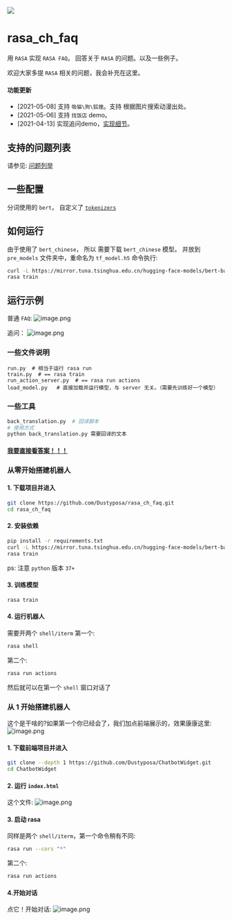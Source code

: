 ![](https://img.shields.io/badge/python-3.7%20%7C%20-blue)


# rasa_ch_faq
用 `RASA` 实现 `RASA FAQ`。 回答关于 `RASA` 的问题。以及一些例子。


欢迎大家多提 `RASA` 相关的问题，我会补充在这里。
#### 功能更新
- [2021-05-08] 支持 `吸猫\狗\狐狸`。支持 根据图片搜索动漫出处。  
- [2021-05-06] 支持 `找饭店` demo。  
- [2021-04-13] 实现追问demo，[实现细节](./compoments/polices)。  

## 支持的问题列表
请参见: [问题列举](./data/nlu/rasa_faq.yml)

## 一些配置
分词使用的 `bert`， 自定义了 [`tokenizers`](./compoments/tokenizers/bert_tokenizer..py) 

## 如何运行
由于使用了 `bert_chinese`， 所以 需要下载 `bert_chinese` 模型。
并放到 `pre_models` 文件夹中，重命名为 `tf_model.h5`
命令执行:
```bash
curl -L https://mirror.tuna.tsinghua.edu.cn/hugging-face-models/bert-base-chinese-tf_model.h5 -o pre_models/tf_model.h5
rasa train
``` 

## 运行示例
普通 `FAQ`:
![image.png](https://i.loli.net/2021/01/25/WndRk2ahfeI4i38.png)

追问：
![image.png](https://i.loli.net/2021/04/13/jr5lsAt728c3XCF.png)

### 一些文件说明
```
run.py  # 相当于运行 rasa run
train.py  # == rasa train
run_action_server.py  # == rasa run actions
load_model.py   # 直接加载并运行模型，与 server 无关。（需要先训练好一个模型） 
```
### 一些工具
```bash
back_translation.py  # 回译脚本
# 使用方式
python back_translation.py 需要回译的文本
```

#### [我要直接看答案！！！](./data/nlu/responses/responses.yml)

### 从零开始搭建机器人 
#### 1. 下载项目并进入
```bash
git clone https://github.com/Dustyposa/rasa_ch_faq.git 
cd rasa_ch_faq
```
#### 2. 安装依赖
```bash
pip install -r requirements.txt
curl -L https://mirror.tuna.tsinghua.edu.cn/hugging-face-models/bert-base-chinese-tf_model.h5 -o pre_models/tf_model.h5
rasa train
```
ps: 注意 `python` 版本 `37+`
#### 3. 训练模型
```bash
rasa train
```
#### 4. 运行机器人
需要开两个 `shell/iterm`
第一个:
```bash
rasa shell
```
第二个:
```bash
rasa run actions
```
然后就可以在第一个 `shell` 窗口对话了

### 从 1 开始搭建机器人
这个是干啥的?如果第一个你已经会了，我们加点前端展示的，效果康康这里:
![image.png](https://i.loli.net/2021/04/22/ofyR5w4MW9DGa7U.png)

#### 1. 下载前端项目并进入
```bash
git clone --depth 1 https://github.com/Dustyposa/ChatbotWidget.git
cd ChatbotWidget
```
#### 2. 运行 `index.html`
这个文件:
![image.png](https://i.loli.net/2021/04/22/uTicLEMs6rvXPnb.png)
#### 3. 启动 rasa
同样是两个 `shell/iterm`，第一个命令稍有不同:
```bash
rasa run --cors "*"
```
第二个:
```bash
rasa run actions
```
#### 4.开始对话
点它！开始对话:
![image.png](https://i.loli.net/2021/04/22/w4omyj8AUTHFLek.png)




